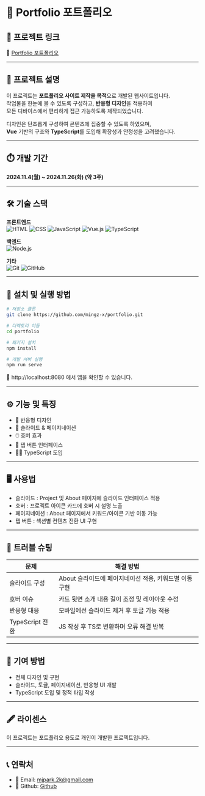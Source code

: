 # 📇 Portfolio 포트폴리오

## 🌱 프로젝트 링크  
🔗 [ Portfolio 포트폴리오 ](https://portfolio-minjis-projects-b5399ada.vercel.app)

---

## 📄 프로젝트 설명  
이 프로젝트는 **포트폴리오 사이트 제작을 목적**으로 개발된 웹사이트입니다.  
작업물을 한눈에 볼 수 있도록 구성하고, **반응형 디자인**을 적용하여  
모든 디바이스에서 편리하게 접근 가능하도록 제작되었습니다.  

디자인은 단조롭게 구성하여 콘텐츠에 집중할 수 있도록 하였으며,  
**Vue** 기반의 구조와 **TypeScript**를 도입해 확장성과 안정성을 고려했습니다.

---

## ⏱️ 개발 기간
**2024.11.4(월) ~ 2024.11.26(화) (약 3주)**

---

## 🛠️ 기술 스택
**프론트엔드**  
![HTML](https://img.shields.io/badge/HTML-E34F26?style=flat&logo=html5&logoColor=white)
![CSS](https://img.shields.io/badge/CSS-1572B6?style=flat&logo=css3&logoColor=white)
![JavaScript](https://img.shields.io/badge/JavaScript-F7DF1E?style=flat&logo=javascript&logoColor=black)
![Vue.js](https://img.shields.io/badge/Vue.js-4FC08D?style=flat&logo=vue.js&logoColor=white)
![TypeScript](https://img.shields.io/badge/TypeScript-3178C6?style=flat&logo=typescript&logoColor=white)

**백엔드**  
![Node.js](https://img.shields.io/badge/Node.js-339933?style=flat&logo=nodedotjs&logoColor=white)

**기타**  
![Git](https://img.shields.io/badge/Git-F05032?style=flat&logo=git&logoColor=white)
![GitHub](https://img.shields.io/badge/GitHub-181717?style=flat&logo=github&logoColor=white)

---

## 💾 설치 및 실행 방법

```bash
# 저장소 클론
git clone https://github.com/mingz-x/portfolio.git

# 디렉토리 이동
cd portfolio

# 패키지 설치
npm install

# 개발 서버 실행
npm run serve
```

🔗 http://localhost:8080 에서 앱을 확인할 수 있습니다.

---

## ⚙️ 기능 및 특징
- 📱 반응형 디자인  
- 🎨 슬라이드 & 페이지네이션  
- 🖱️ 호버 효과  
- 🧩 탭 버튼 인터페이스  
- 👨‍💻 TypeScript 도입

---

## 🖥️ 사용법
- 슬라이드 : Project 및 About 페이지에 슬라이드 인터페이스 적용  
- 호버 : 프로젝트 아이콘 카드에 호버 시 설명 노출  
- 페이지네이션 : About 페이지에서 키워드/아이콘 기반 이동 가능  
- 탭 버튼 : 섹션별 컨텐츠 전환 UI 구현

---

## 🧯 트러블 슈팅
| 문제 | 해결 방법 |
|------|-----------|
| 슬라이드 구성 | About 슬라이드에 페이지네이션 적용, 키워드별 이동 구현 |
| 호버 이슈 | 카드 뒷면 소개 내용 길이 조정 및 레이아웃 수정 |
| 반응형 대응 | 모바일에선 슬라이드 제거 후 토글 기능 적용 |
| TypeScript 전환 | JS 작성 후 TS로 변환하며 오류 해결 반복 |

---

## 🔬 기여 방법  
- 전체 디자인 및 구현  
- 슬라이드, 토글, 페이지네이션, 반응형 UI 개발  
- TypeScript 도입 및 정적 타입 작성

---

## 🖋️ 라이센스
이 프로젝트는 포트폴리오 용도로 개인이 개발한 프로젝트입니다.

---

## 📞 연락처
- 📧 Email: mjpark.2k@gmail.com
- 📒 Github: [Github](https://github.com/mingz-x)